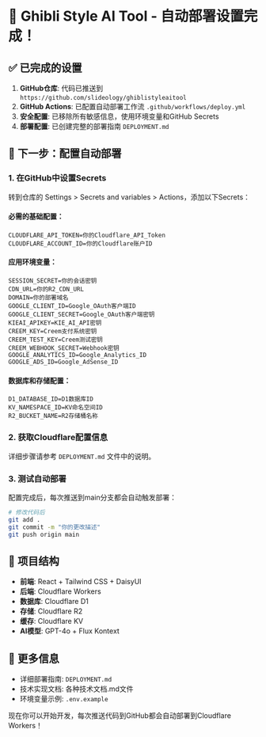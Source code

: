 # 🎨 Ghibli Style AI Tool - 自动部署设置完成！

## ✅ 已完成的设置

1. **GitHub仓库**: 代码已推送到 `https://github.com/slideology/ghiblistyleaitool`
2. **GitHub Actions**: 已配置自动部署工作流 `.github/workflows/deploy.yml`
3. **安全配置**: 已移除所有敏感信息，使用环境变量和GitHub Secrets
4. **部署配置**: 已创建完整的部署指南 `DEPLOYMENT.md`

## 🚀 下一步：配置自动部署

### 1. 在GitHub中设置Secrets

转到仓库的 Settings > Secrets and variables > Actions，添加以下Secrets：

#### 必需的基础配置：
```
CLOUDFLARE_API_TOKEN=你的Cloudflare_API_Token
CLOUDFLARE_ACCOUNT_ID=你的Cloudflare账户ID
```

#### 应用环境变量：
```
SESSION_SECRET=你的会话密钥
CDN_URL=你的R2_CDN_URL
DOMAIN=你的部署域名
GOOGLE_CLIENT_ID=Google_OAuth客户端ID
GOOGLE_CLIENT_SECRET=Google_OAuth客户端密钥
KIEAI_APIKEY=KIE_AI_API密钥
CREEM_KEY=Creem支付系统密钥
CREEM_TEST_KEY=Creem测试密钥
CREEM_WEBHOOK_SECRET=Webhook密钥
GOOGLE_ANALYTICS_ID=Google_Analytics_ID
GOOGLE_ADS_ID=Google_AdSense_ID
```

#### 数据库和存储配置：
```
D1_DATABASE_ID=D1数据库ID
KV_NAMESPACE_ID=KV命名空间ID
R2_BUCKET_NAME=R2存储桶名称
```

### 2. 获取Cloudflare配置信息

详细步骤请参考 `DEPLOYMENT.md` 文件中的说明。

### 3. 测试自动部署

配置完成后，每次推送到main分支都会自动触发部署：

```bash
# 修改代码后
git add .
git commit -m "你的更改描述"
git push origin main
```

## 📁 项目结构

- **前端**: React + Tailwind CSS + DaisyUI
- **后端**: Cloudflare Workers
- **数据库**: Cloudflare D1
- **存储**: Cloudflare R2
- **缓存**: Cloudflare KV
- **AI模型**: GPT-4o + Flux Kontext

## 📖 更多信息

- 详细部署指南: `DEPLOYMENT.md`
- 技术实现文档: 各种技术文档.md文件
- 环境变量示例: `.env.example`

现在你可以开始开发，每次推送代码到GitHub都会自动部署到Cloudflare Workers！